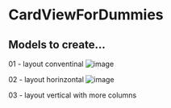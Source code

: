 # CardViewForDummies

## Models to create...
01 - layout conventinal
![image](https://user-images.githubusercontent.com/72364037/171315695-24bd6566-02b4-462e-ad45-6d28a9c8b4c8.png)

02 - layout horinzontal
![image](https://user-images.githubusercontent.com/72364037/171315901-9fa70b32-d733-48df-936e-317662537637.png)

03 - layout vertical with more columns

